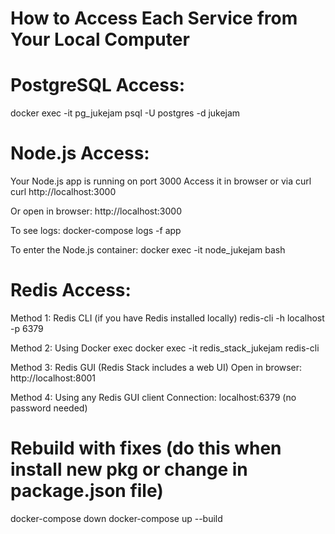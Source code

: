 # How to Access Each Service from Your Local Computer

# PostgreSQL Access:
docker exec -it pg_jukejam psql -U postgres -d jukejam


# Node.js Access:
Your Node.js app is running on port 3000
Access it in browser or via curl
curl http://localhost:3000

Or open in browser:
http://localhost:3000

To see logs:
docker-compose logs -f app

To enter the Node.js container:
docker exec -it node_jukejam bash


# Redis Access:
Method 1: Redis CLI (if you have Redis installed locally)
redis-cli -h localhost -p 6379

Method 2: Using Docker exec
docker exec -it redis_stack_jukejam redis-cli

Method 3: Redis GUI (Redis Stack includes a web UI)
Open in browser: http://localhost:8001

Method 4: Using any Redis GUI client
Connection: localhost:6379 (no password needed)

#  Rebuild with fixes (do this when install new pkg or change in package.json file)
docker-compose down
docker-compose up --build